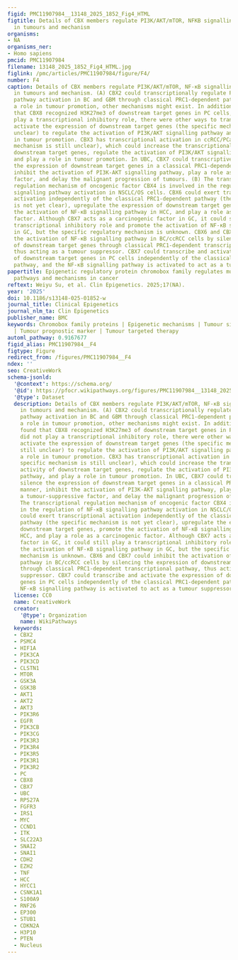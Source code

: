 ```yaml
---
figid: PMC11907984__13148_2025_1852_Fig4_HTML
figtitle: Details of CBX members regulate PI3K/AKT/mTOR, NFKB signalling pathways
  in tumours and mechanism
organisms:
- NA
organisms_ner:
- Homo sapiens
pmcid: PMC11907984
filename: 13148_2025_1852_Fig4_HTML.jpg
figlink: /pmc/articles/PMC11907984/figure/F4/
number: F4
caption: Details of CBX members regulate PI3K/AKT/mTOR, NF-κB signalling pathways
  in tumours and mechanism. (A) CBX2 could transcriptionally regulate PI3K/AKT signalling
  pathway activation in BC and GBM through classical PRC1-dependent pathway, playing
  a role in tumour promotion, other mechanisms might exist. In addition, it was found
  that CBX8 recognized H3K27me3 of downstream target genes in PC cells, but did not
  play a transcriptional inhibitory role, there were other ways to transcriptionally
  activate the expression of downstream target genes (the specific mechanism is still
  unclear) to regulate the activation of PI3K/AKT signalling pathway and play a role
  in tumour promotion. CBX3 has transcriptional activation in ccRCC/PCa (the specific
  mechanism is still unclear), which could increase the transcriptional activity of
  downstream target genes, regulate the activation of PI3K/AKT signalling pathway,
  and play a role in tumour promotion. In UBC, CBX7 could transcriptively silence
  the expression of downstream target genes in a classical PRC1-dependent manner,
  inhibit the activation of PI3K-AKT signalling pathway, play a role as a tumour-suppressive
  factor, and delay the malignant progression of tumours. (B) The transcriptional
  regulation mechanism of oncogenic factor CBX4 is involved in the regulation of NF-κB
  signalling pathway activation in NSCLC/OS cells. CBX6 could exert transcriptional
  activation independently of the classical PRC1-dependent pathway (the specific mechanism
  is not yet clear), upregulate the expression of downstream target genes, promote
  the activation of NF-κB signalling pathway in HCC, and play a role as a carcinogenic
  factor. Although CBX7 acts as a carcinogenic factor in GC, it could still play a
  transcriptional inhibitory role and promote the activation of NF-κB signalling pathway
  in GC, but the specific regulatory mechanism is unknown. CBX6 and CBX7 could inhibit
  the activation of NF-κB signalling pathway in BC/ccRCC cells by silencing the expression
  of downstream target genes through classical PRC1-dependent transcriptional pathway,
  thus acting as a tumour suppressor. CBX7 could transcribe and activate the expression
  of downstream target genes in PC cells independently of the classical PRC1-dependent
  pathway, and the NF-κB signalling pathway is activated to act as a tumour suppressor
papertitle: Epigenetic regulatory protein chromobox family regulates multiple signalling
  pathways and mechanisms in cancer
reftext: Weiyu Su, et al. Clin Epigenetics. 2025;17(NA).
year: '2025'
doi: 10.1186/s13148-025-01852-w
journal_title: Clinical Epigenetics
journal_nlm_ta: Clin Epigenetics
publisher_name: BMC
keywords: Chromobox family proteins | Epigenetic mechanisms | Tumour signalling pathways
  | Tumour prognostic marker | Tumour targeted therapy
automl_pathway: 0.9167677
figid_alias: PMC11907984__F4
figtype: Figure
redirect_from: /figures/PMC11907984__F4
ndex: ''
seo: CreativeWork
schema-jsonld:
  '@context': https://schema.org/
  '@id': https://pfocr.wikipathways.org/figures/PMC11907984__13148_2025_1852_Fig4_HTML.html
  '@type': Dataset
  description: Details of CBX members regulate PI3K/AKT/mTOR, NF-κB signalling pathways
    in tumours and mechanism. (A) CBX2 could transcriptionally regulate PI3K/AKT signalling
    pathway activation in BC and GBM through classical PRC1-dependent pathway, playing
    a role in tumour promotion, other mechanisms might exist. In addition, it was
    found that CBX8 recognized H3K27me3 of downstream target genes in PC cells, but
    did not play a transcriptional inhibitory role, there were other ways to transcriptionally
    activate the expression of downstream target genes (the specific mechanism is
    still unclear) to regulate the activation of PI3K/AKT signalling pathway and play
    a role in tumour promotion. CBX3 has transcriptional activation in ccRCC/PCa (the
    specific mechanism is still unclear), which could increase the transcriptional
    activity of downstream target genes, regulate the activation of PI3K/AKT signalling
    pathway, and play a role in tumour promotion. In UBC, CBX7 could transcriptively
    silence the expression of downstream target genes in a classical PRC1-dependent
    manner, inhibit the activation of PI3K-AKT signalling pathway, play a role as
    a tumour-suppressive factor, and delay the malignant progression of tumours. (B)
    The transcriptional regulation mechanism of oncogenic factor CBX4 is involved
    in the regulation of NF-κB signalling pathway activation in NSCLC/OS cells. CBX6
    could exert transcriptional activation independently of the classical PRC1-dependent
    pathway (the specific mechanism is not yet clear), upregulate the expression of
    downstream target genes, promote the activation of NF-κB signalling pathway in
    HCC, and play a role as a carcinogenic factor. Although CBX7 acts as a carcinogenic
    factor in GC, it could still play a transcriptional inhibitory role and promote
    the activation of NF-κB signalling pathway in GC, but the specific regulatory
    mechanism is unknown. CBX6 and CBX7 could inhibit the activation of NF-κB signalling
    pathway in BC/ccRCC cells by silencing the expression of downstream target genes
    through classical PRC1-dependent transcriptional pathway, thus acting as a tumour
    suppressor. CBX7 could transcribe and activate the expression of downstream target
    genes in PC cells independently of the classical PRC1-dependent pathway, and the
    NF-κB signalling pathway is activated to act as a tumour suppressor
  license: CC0
  name: CreativeWork
  creator:
    '@type': Organization
    name: WikiPathways
  keywords:
  - CBX2
  - PSMC4
  - HIF1A
  - PIK3CA
  - PIK3CD
  - CLSTN1
  - MTOR
  - GSK3A
  - GSK3B
  - AKT1
  - AKT2
  - AKT3
  - PIK3R6
  - EGFR
  - PIK3CB
  - PIK3CG
  - PIK3R3
  - PIK3R4
  - PIK3R5
  - PIK3R1
  - PIK3R2
  - PC
  - CBX8
  - CBX7
  - UBC
  - RPS27A
  - FGFR3
  - IRS1
  - MYC
  - CCND1
  - ITK
  - SLC22A3
  - SNAI2
  - SNAI1
  - CDH2
  - EZH2
  - TNF
  - HCC
  - HYCC1
  - CSNK1A1
  - S100A9
  - RNF26
  - EP300
  - STUB1
  - CDKN2A
  - H3P10
  - PTEN
  - Nucleus
---
```

